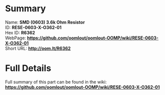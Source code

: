 
Summary
=================
  
Name: __SMD (0603) 3.6k Ohm Resistor__    
ID: __RESE-0603-X-O362-01__   
Hex ID: __R6362__   
WebPage: __https://github.com/oomlout/oomlout-OOMP/wiki/RESE-0603-X-O362-01__   
Short URL: __http://oom.lt/R6362__   

Full Details
==========================
Full summary of this part can be found in the wiki:   
__https://github.com/oomlout/oomlout-OOMP/wiki/RESE-0603-X-O362-01__    


